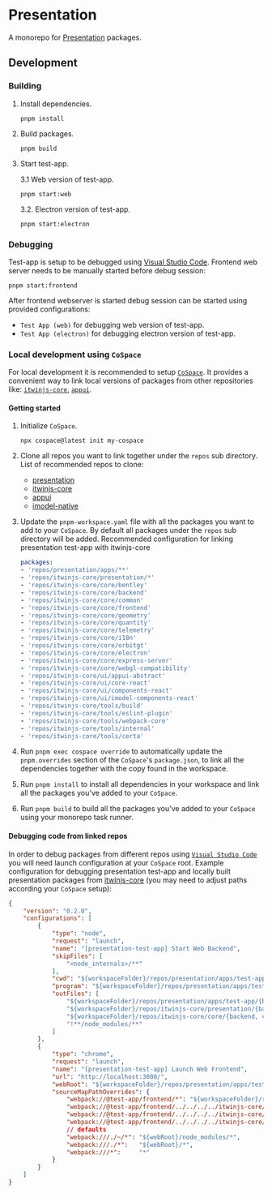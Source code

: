# Presentation

A monorepo for [Presentation](https://www.itwinjs.org/presentation/) packages.

## Development

### Building

1. Install dependencies.

    ```shell
    pnpm install
    ```

2. Build packages.

    ```shell
    pnpm build
    ```

3. Start test-app.

    3.1 Web version of test-app.

    ```shell
    pnpm start:web
    ```

    3.2. Electron version of test-app.

    ```shell
    pnpm start:electron
    ```

### Debugging

Test-app is setup to be debugged using [Visual Studio Code](https://code.visualstudio.com/docs/editor/debugging). Frontend web server needs to be manually started before debug session:

```shell
pnpm start:frontend
```

After frontend webserver is started debug session can be started using provided configurations:

* `Test App (web)` for debugging web version of test-app.
* `Test App (electron)` for debugging electron version of test-app.

### Local development using `CoSpace`

For local development it is recommended to setup [`CoSpace`](https://www.npmjs.com/package/cospace). It provides a convenient way to link local versions of packages from other repositories like: [`itwinjs-core`](https://github.com/iTwin/itwinjs-core), [`appui`](https://github.com/iTwin/appui).

#### Getting started

1. Initialize `CoSpace`.

    ```shell
    npx cospace@latest init my-cospace
    ```

2. Clone all repos you want to link together under the `repos` sub directory. List of recommended repos to clone:

    * [presentation](https://github.com/iTwin/presentation)
    * [itwinjs-core](https://github.com/iTwin/itwinjs-core)
    * [appui](https://github.com/iTwin/appui)
    * [imodel-native](https://github.com/iTwin/imodel-native)

3. Update the `pnpm-workspace.yaml` file with all the packages you want to add to your `CoSpace`. By default all packages under the `repos` sub directory will be added. Recommended configuration for linking presentation test-app with itwinjs-core

    ```yaml
    packages:
    - 'repos/presentation/apps/**'
    - 'repos/itwinjs-core/presentation/*'
    - 'repos/itwinjs-core/core/bentley'
    - 'repos/itwinjs-core/core/backend'
    - 'repos/itwinjs-core/core/common'
    - 'repos/itwinjs-core/core/frontend'
    - 'repos/itwinjs-core/core/geometry'
    - 'repos/itwinjs-core/core/quantity'
    - 'repos/itwinjs-core/core/telemetry'
    - 'repos/itwinjs-core/core/i18n'
    - 'repos/itwinjs-core/core/orbitgt'
    - 'repos/itwinjs-core/core/electron'
    - 'repos/itwinjs-core/core/express-server'
    - 'repos/itwinjs-core/core/webgl-compatibility'
    - 'repos/itwinjs-core/ui/appui-abstract'
    - 'repos/itwinjs-core/ui/core-react'
    - 'repos/itwinjs-core/ui/components-react'
    - 'repos/itwinjs-core/ui/imodel-components-react'
    - 'repos/itwinjs-core/tools/build'
    - 'repos/itwinjs-core/tools/eslint-plugin'
    - 'repos/itwinjs-core/tools/webpack-core'
    - 'repos/itwinjs-core/tools/internal'
    - 'repos/itwinjs-core/tools/certa'
    ```

4. Run `pnpm exec cospace override` to automatically update the `pnpm.overrides` section of the `CoSpace`'s `package.json`, to link all the dependencies together with the copy found in the workspace.

5. Run `pnpm install` to install all dependencies in your workspace and link all the packages you've added to your `CoSpace`.

6. Run `pnpm build` to build all the packages you've added to your `CoSpace` using your monorepo task runner.

#### Debugging code from linked repos

In order to debug packages from different repos using [`Visual Studio Code`](https://code.visualstudio.com/docs/editor/debugging) you will need launch configuration at your `CoSpace` root. Example configuration for debugging presentation test-app and locally built presentation packages from [itwinjs-core](https://github.com/iTwin/itwinjs-core) (you may need to adjust paths according your `CoSpace` setup):

```json
{
    "version": "0.2.0",
    "configurations": [
        {
            "type": "node",
            "request": "launch",
            "name": "[presentation-test-app] Start Web Backend",
            "skipFiles": [
                "<node_internals>/**"
            ],
            "cwd": "${workspaceFolder}/repos/presentation/apps/test-app/backend",
            "program": "${workspaceFolder}/repos/presentation/apps/test-app/backend/lib/main.js",
            "outFiles": [
                "${workspaceFolder}/repos/presentation/apps/test-app/{backend, common}/**/*.js",
                "${workspaceFolder}/repos/itwinjs-core/presentation/{backend, common}/**/*.js",
                "${workspaceFolder}/repos/itwinjs-core/core/{backend, common}/**/*.js",
                "!**/node_modules/**"
            ]
        },
        {
            "type": "chrome",
            "request": "launch",
            "name": "[presentation-test-app] Launch Web Frontend",
            "url": "http://localhost:3000/",
            "webRoot": "${workspaceFolder}/repos/presentation/apps/test-app/frontend",
            "sourceMapPathOverrides": {
                "webpack://@test-app/frontend/*": "${workspaceFolder}/repos/presentation/apps/test-app/frontend/*",
                "webpack://@test-app/frontend/../../../../itwinjs-core/presentation/frontend/lib/cjs/*.js": "${workspaceFolder}/repos/itwinjs-core/presentation/frontend/src/*.ts",
                "webpack://@test-app/frontend/../../../../itwinjs-core/presentation/common/lib/cjs/*.js": "${workspaceFolder}/repos/itwinjs-core/presentation/common/src/*.ts",
                "webpack://@test-app/frontend/../../../../itwinjs-core/presentation/components/lib/cjs/*.js": "${workspaceFolder}/repos/itwinjs-core/presentation/components/src/*.ts",
                // defaults
                "webpack:///./~/*": "${webRoot}/node_modules/*",
                "webpack:///./*":   "${webRoot}/*",
                "webpack:///*":     "*"
            }
        }
    ]
}
```
